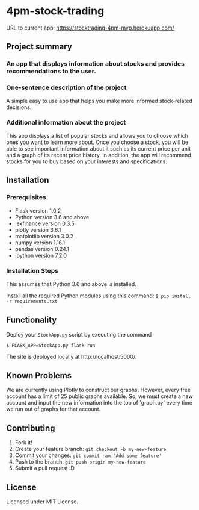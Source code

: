 # 4pm-stock-trading

URL to current app: https://stocktrading-4pm-mvp.herokuapp.com/

## Project summary

### An app that displays information about stocks and provides recommendations to the user.

### One-sentence description of the project

A simple easy to use app that helps you make more informed stock-related decisions.

### Additional information about the project

This app displays a list of popular stocks and allows you to choose which ones you want to learn more about. Once you choose a stock, you will be able to see important information about it such as its current price per unit and a graph of its recent price history. In addition, the app will recommend stocks for you to buy based on your interests and specifications.

## Installation

### Prerequisites

* Flask version 1.0.2
* Python version 3.6 and above
* iexfinance version 0.3.5
* plotly version 3.6.1
* matplotlib version 3.0.2
* numpy version 1.16.1
* pandas version 0.24.1
* ipython version 7.2.0

### Installation Steps

This assumes that Python 3.6 and above is installed.

Install all the required Python modules using this command:
`$ pip install -r requirements.txt`

## Functionality

Deploy your `StockApp.py` script by executing the command

`$ FLASK_APP=StockApp.py flask run`

The site is deployed locally at http://localhost:5000/.

## Known Problems

We are currently using Plotly to construct our graphs. However, every free account has a limit of 25 public graphs available. So, we must create a new account and input the new information into the top of 'graph.py' every time we run out of graphs for that account.

## Contributing

1. Fork it!
2. Create your feature branch: `git checkout -b my-new-feature`
3. Commit your changes: `git commit -am 'Add some feature'`
4. Push to the branch: `git push origin my-new-feature`
5. Submit a pull request :D

## License

Licensed under MIT License.
